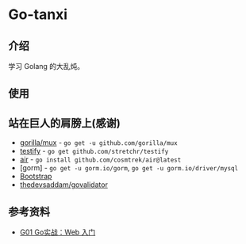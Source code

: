 # Go-tanxi

## 介绍
学习 Golang 的大乱炖。

## 使用

## 站在巨人的肩膀上(感谢)
- [gorilla/mux](https://github.com/gorilla/mux)  - `go get -u github.com/gorilla/mux`
- [testify](https://github.com/stretchr/testify) - `go get github.com/stretchr/testify`
- [air](https://github.com/cosmtrek/air) - `go install github.com/cosmtrek/air@latest`
- [gorm] - `go get -u gorm.io/gorm`, `go get -u gorm.io/driver/mysql`
- [Bootstrap](https://github.com/twbs/bootstrap)
- [thedevsaddam/govalidator](https://github.com/thedevsaddam/govalidator)

## 参考资料
- [G01 Go实战：Web 入门](https://learnku.com/courses/go-basic/1.17)